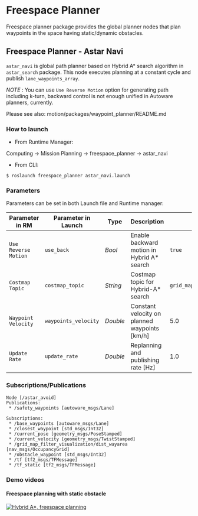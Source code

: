 # Freespace Planner

Freespace planner package provides the global planner nodes that plan waypoints in the space having static/dynamic obstacles.

## Freespace Planner - Astar Navi

`astar_navi` is global path planner based on Hybrid A* search algorithm in `astar_search` package. This node executes planning at a constant cycle and publish `lane_waypoints_array`.

*NOTE* : You can use `Use Reverse Motion` option for generating path including k-turn, backward control is not enough unified in Autoware planners, currently.

Please see also: motion/packages/waypoint_planner/README.md

### How to launch

* From Runtime Manager:

Computing -> Mission Planning -> freespace_planner -> astar_navi

* From CLI:

`$ roslaunch freespace_planner astar_navi.launch`

### Parameters

Parameters can be set in both Launch file and Runtime manager:

| Parameter in RM | Parameter in Launch | Type | Description | Default |
| --- | --- | --- | --- | --- |
| `Use Reverse Motion` | `use_back` | *Bool* | Enable backward motion in Hybrid A* search | `true` |
| `Costmap Topic` | `costmap_topic` | *String* | Costmap topic for Hybrid-A* search | `grid_map_filter_visualization/dist_wayarea` |
| `Waypoint Velocity` | `waypoints_velocity` | *Double* | Constant velocity on planned waypoints [km/h] | 5.0 |
| `Update Rate` | `update_rate` | *Double* | Replanning and publishing rate [Hz] | 1.0 |

### Subscriptions/Publications

```
Node [/astar_avoid]
Publications:
 * /safety_waypoints [autoware_msgs/Lane]

Subscriptions:
 * /base_waypoints [autoware_msgs/Lane]
 * /closest_waypoint [std_msgs/Int32]
 * /current_pose [geometry_msgs/PoseStamped]
 * /current_velocity [geometry_msgs/TwistStamped]
 * /grid_map_filter_visualization/dist_wayarea [nav_msgs/OccupancyGrid]
 * /obstacle_waypoint [std_msgs/Int32]
 * /tf [tf2_msgs/TFMessage]
 * /tf_static [tf2_msgs/TFMessage]
```

### Demo videos

#### Freespace planning with static obstacle

[![Hybrid A*, freespace planning](https://img.youtube.com/vi/tXfexskIbrg/sddefault.jpg)](https://youtu.be/tXfexskIbrg)
